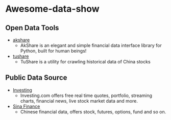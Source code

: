 # Awesome-data-show

## Open Data Tools

- [akshare](https://github.com/jindaxiang/akshare)
  - AkShare is an elegant and simple financial data interface library for Python, built for human beings!
- [tushare](https://github.com/waditu/tushare)
  - TuShare is a utility for crawling historical data of China stocks

## Public Data Source

- [Investing](https://cn.investing.com/)
  - Investing.com offers free real time quotes, portfolio, streaming charts, financial news, live stock market data and more.
- [Sina Finance](https://finance.sina.com.cn/)
  - Chinese financial data, offers stock, futures, options, fund and so on.
  
